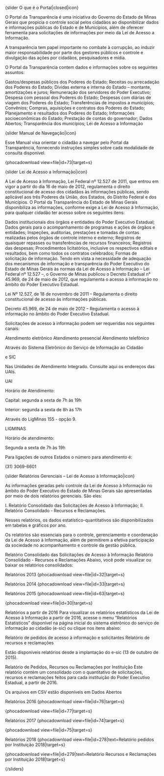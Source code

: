 {slider O que é o Portal|closed|icon}

O Portal da Transparência é uma iniciativa do Governo do Estado de Minas Gerais que propicia o controle social pelos cidadãos ao disponibilizar dados e informações públicas do Estado e de Municípios, além de oferecer ferramenta para solicitações de informações por meio da Lei de Acesso a Informação.

A transparência tem papel importante no combate à corrupção, ao induzir maior responsabilidade por parte dos gestores públicos e controle e divulgação das ações por cidadãos, pesquisadores e mídia.

O Portal da Transparência contem dados e informações sobre os seguintes assuntos:

Gastos/despesas públicos dos Poderes do Estado;
Receitas ou arrecadação dos Poderes do Estado;
Dívidas externa e interna do Estado – montante, amortizações e juros;
Remuneração dos servidores do Poder Executivo;
Despesa com pessoal dos Poderes do Estado;
Despesas com diárias de viagem dos Poderes do Estado;
Transferências de impostos a municípios;
Convênios;
Compras, aquisições e contratos dos Poderes do Estado;
Planejamento e resultados dos Poderes do Estado;
Informações socioeconômicas do Estado;
Prestação de contas do governador;
Dados Abertos;
Transparência dos municípios;
Lei de Acesso a Informação


{slider Manual de Navegação|icon}

Esse Manual visa orientar o cidadão a navegar pelo Portal da Transparência, fornecendo instruções simples sobre cada modalidade de consulta disponível.

{phocadownload view=file|id=73|target=s}

 {slider Lei de Acesso a Informação|icon}

A Lei de Acesso à Informação, Lei Federal nº 12.527 de 2011, que entrou em vigor a partir do dia 16 de maio de 2012, regulamenta o direito constitucional de acesso dos cidadãos às informações públicas, sendo aplicável aos três Poderes da União, dos Estados, do Distrito Federal e dos Municípios. O Portal da Transparência do Estado de Minas Gerais disponibiliza as informações, conforme exige a Lei de Acesso à Informação, para qualquer cidadão ter acesso sobre os seguintes itens:

Dados institucionais dos órgãos e entidades do Poder Executivo Estadual;
Dados gerais para o acompanhamento de programas e ações de órgãos e entidades;
Inspeções, auditorias, prestações e tomadas de contas realizadas pelos órgãos de controle interno e externo;
Registros de quaisquer repasses ou transferências de recursos financeiros;
Registros das despesas;
Procedimentos licitatórios, inclusive os respectivos editais e resultados, bem como todos os contratos celebrados;
Formas de solicitação de informação.
Tendo em vista a necessidade de adequação dos mecanismos de informação e transparência do Poder Executivo do Estado de Minas Gerais às normas da Lei de Acesso à Informação – Lei Federal nº 12.527 –, o Governo de Minas publicou o Decreto Estadual n° 45.969, de 24 de maio de 2012, que regulamenta o acesso à informação no âmbito do Poder Executivo Estadual.

Lei Nº 12.527, de 18 de novembro de 2011 – Regulamenta o direito constitucional de acesso às informações públicas.

Decreto 45.969, de 24 de maio de 2012 – Regulamenta o acesso à informação no âmbito do Poder Executivo Estadual.

Solicitações de acesso à informação podem ser requeridas nos seguintes canais:

Atendimento eletrônico 	Atendimento presencial 	Atendimento telefônico

Através do Sistema Eletrônico do Serviço de Informação ao Cidadão

e SIC






Nas Unidades de Atendimento Integrado. Consulte aqui os endereços das UAIs.

UAI

Horário de Atendimento:

Capital: segunda a sexta de 7h às 19h

Interior: segunda a sexta de 8h às 17h


Através do LigMinas 155 - opção 9.

LIGMINAS



Horário de atendimento:

Segunda a sexta de 7h às 19h

Para ligações de outros Estados o número para atendimento é:

(31) 3069-6601





{slider Relatórios Gerenciais – Lei de Acesso à Informação|icon}

As informações geradas pelo controle da Lei de Acesso à Informação no âmbito do Poder Executivo do Estado de Minas Gerais são apresentadas por meio de dois relatórios gerenciais. São eles:

I. Relatório Consolidado das Solicitações de Acesso à Informação;
II. Relatório Consolidado - Recursos e Reclamações.

Nesses relatórios, os dados estatístico-quantitativos são disponibilizados em tabelas e gráficos por ano.

Os relatórios são essenciais para o controle, gerenciamento e coordenação da Lei de Acesso à Informação, além de permitirem a efetiva participação da sociedade no acompanhamento e controle da gestão pública.

Relatório Consolidado das Solicitações de Acesso à Informação
Relatório Consolidado - Recursos e Reclamações
Abaixo, você pode visualizar ou baixar os relatórios consolidados:

Relatórios 2013
{phocadownload view=file|id=32|target=s}



Relatórios 2014
{phocadownload view=file|id=33|target=s}



Relatórios 2015
{phocadownload view=file|id=63|target=s}

{phocadownload view=file|id=30|target=s}



Relatórios a partir de 2016
Para visualizar os relatórios estatísticos da Lei de Acesso à Informação a partir de 2016, acesse o menu “Relatórios Estatísticos” disponível na página inicial do sistema eletrônico do serviço de informação ao cidadão (e-sic) ou clique nos itens abaixo:

Relatório de pedidos de acesso à informação e solicitantes
Relatório de recursos e reclamações


Estão disponíveis relatórios desde a implantação do e-sic (13 de outubro de 2015).



Relatório de Pedidos, Recursos ou Reclamações por Instituição
Este relatório contém um consolidado com o quantitativo de solicitações, recursos e reclamações feitos para cada instituição do Poder Executivo Estadual, a partir de 2016.

Os arquivos em CSV estão disponíveis em Dados Abertos

Relatórios 2016
{phocadownload view=file|id=76|target=s}

{phocadownload view=file|id=77|target=s}


Relatórios 2017
{phocadownload view=file|id=74|target=s}

{phocadownload view=file|id=75|target=s}



Relatórios 2018
{phocadownload view=file|id=278|text=Relatório pedidos por Instituição 2018|target=s}

{phocadownload view=file|id=279|text=Relatório Recursos e Reclamações por Instituição 2018|target=s}

{/sliders}

